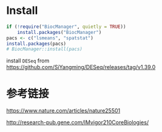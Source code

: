 # Install

```R
if (!require("BiocManager", quietly = TRUE))
    install.packages("BiocManager")
pacs <- c("lsmeans", "spatstat")
install.packages(pacs)
# BiocManager::install(pacs)
```

install `DESeq` from https://github.com/SiYangming/DESeq/releases/tag/v1.39.0



# 参考链接

https://www.nature.com/articles/nature25501

http://research-pub.gene.com/IMvigor210CoreBiologies/
